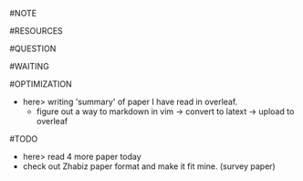 
#NOTE

#RESOURCES

#QUESTION

#WAITING

#OPTIMIZATION
* here> writing 'summary' of paper I have read in overleaf.
    * figure out a way to markdown in vim -> convert to latext -> upload to overleaf

#TODO
* here> read 4 more paper today
* check out Zhabiz paper format and make it fit mine. (survey paper)

